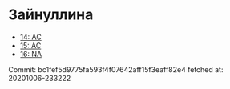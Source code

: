 # Зайнуллина
- [14: AC](14.md)
- [15: AC](15.md)
- [16: NA](16.md)

Commit: bc1fef5d9775fa593f4f07642aff15f3eaff82e4
 fetched at: 20201006-233222
